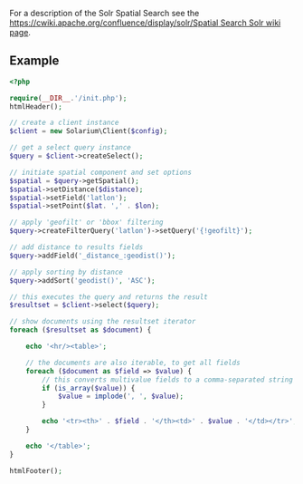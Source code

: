 For a description of the Solr Spatial Search see the [https://cwiki.apache.org/confluence/display/solr/Spatial Search Solr wiki page](https://cwiki.apache.org/confluence/display/solr/Spatial+Search "wikilink").

Example
-------

```php
<?php

require(__DIR__.'/init.php');
htmlHeader();

// create a client instance
$client = new Solarium\Client($config);

// get a select query instance
$query = $client->createSelect();

// initiate spatial component and set options
$spatial = $query->getSpatial();
$spatial->setDistance($distance);
$spatial->setField('latlon');
$spatial->setPoint($lat. ',' . $lon);

// apply 'geofilt' or 'bbox' filtering
$query->createFilterQuery('latlon')->setQuery('{!geofilt}');

// add distance to results fields
$query->addField('_distance_:geodist()');

// apply sorting by distance
$query->addSort('geodist()', 'ASC');

// this executes the query and returns the result
$resultset = $client->select($query);

// show documents using the resultset iterator
foreach ($resultset as $document) {

    echo '<hr/><table>';

    // the documents are also iterable, to get all fields
    foreach ($document as $field => $value) {
        // this converts multivalue fields to a comma-separated string
        if (is_array($value)) {
            $value = implode(', ', $value);
        }

        echo '<tr><th>' . $field . '</th><td>' . $value . '</td></tr>';
    }

    echo '</table>';
}

htmlFooter();

```
